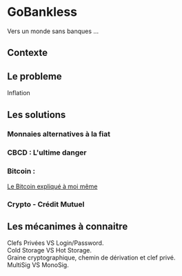 # GoBankless
Vers un monde sans banques ...

## Contexte

## Le probleme
Inflation

## Les solutions

### Monnaies alternatives à la fiat

### CBCD : L'ultime danger

### Bitcoin :
<a href="https://github.com/babonet13/Bitcoin">Le Bitcoin expliqué à moi même </a>

### Crypto - Crédit Mutuel

## Les mécanimes à connaitre

Clefs Privées VS Login/Password.  
Cold Storage VS Hot Storage.  
Graine cryptographique, chemin de dérivation et clef privé.  
MultiSig VS MonoSig.  

